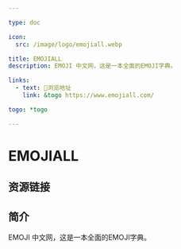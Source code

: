 ```yaml
---

type: doc

icon:
  src: /image/logo/emojiall.webp

title: EMOJIALL
description: EMOJI 中文网，这是一本全面的EMOJI字典。

links:
  - text: 🧰浏览地址
    link: &togo https://www.emojiall.com/

togo: *togo

---
```


<ShowLogo />

# EMOJIALL

<ShowBreadcrumb />

## 资源链接

<ShowLinks />

## 简介

EMOJI 中文网，这是一本全面的EMOJI字典。